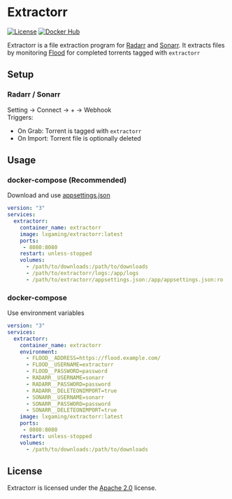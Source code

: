 # Extractorr

[![License](https://img.shields.io/github/license/LXGaming/Extractorr?label=License&cacheSeconds=86400)](https://github.com/LXGaming/Extractorr/blob/main/LICENSE)
[![Docker Hub](https://img.shields.io/docker/v/lxgaming/extractorr/latest?label=Docker%20Hub)](https://hub.docker.com/r/lxgaming/extractorr)

Extractorr is a file extraction program for [Radarr](https://github.com/Radarr/Radarr) and [Sonarr](https://github.com/Sonarr/Sonarr).
It extracts files by monitoring [Flood](https://github.com/jesec/flood) for completed torrents tagged with `extractorr` 

## Setup
### Radarr / Sonarr
Setting -> Connect -> + -> Webhook\
Triggers:
- On Grab: Torrent is tagged with `extractorr`
- On Import: Torrent file is optionally deleted

## Usage
### docker-compose (Recommended)
Download and use [appsettings.json](https://raw.githubusercontent.com/LXGaming/Extractorr/main/LXGaming.Extractorr.Server/appsettings.json)
```yaml
version: "3"
services:
  extractorr:
    container_name: extractorr
    image: lxgaming/extractorr:latest
    ports:
     - 8080:8080
    restart: unless-stopped
    volumes:
      - /path/to/downloads:/path/to/downloads
      - /path/to/extractorr/logs:/app/logs
      - /path/to/extractorr/appsettings.json:/app/appsettings.json:ro
```

### docker-compose
Use environment variables
```yaml
version: "3"
services:
  extractorr:
    container_name: extractorr
    environment:
      - FLOOD__ADDRESS=https://flood.example.com/
      - FLOOD__USERNAME=extractorr
      - FLOOD__PASSWORD=password
      - RADARR__USERNAME=sonarr
      - RADARR__PASSWORD=password
      - RADARR__DELETEONIMPORT=true
      - SONARR__USERNAME=sonarr
      - SONARR__PASSWORD=password
      - SONARR__DELETEONIMPORT=true
    image: lxgaming/extractorr:latest
    ports:
     - 8080:8080
    restart: unless-stopped
    volumes:
      - /path/to/downloads:/path/to/downloads
```

## License
Extractorr is licensed under the [Apache 2.0](https://github.com/LXGaming/Extractorr/blob/main/LICENSE) license.